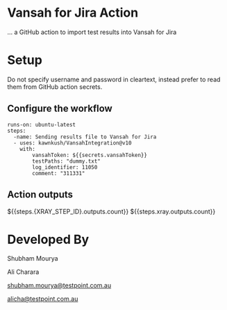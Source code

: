 # Vansah for Jira Action

... a GitHub action to import test results into Vansah for Jira

# Setup
 Do not specify username and password in cleartext, instead prefer to read them from GitHub action secrets.
## Configure the workflow
    runs-on: ubuntu-latest
    steps:
      -name: Sending results file to Vansah for Jira
      - uses: kawnkush/VansahIntegration@v10
        with:
            vansahToken: ${{secrets.vansahToken}}
            testPaths: "dummy.txt"
            log_identifier: 11050
            comment: "311331"
## Action outputs
${{steps.{XRAY_STEP_ID}.outputs.count}}
${{steps.xray.outputs.count}}

# Developed By
Shubham Mourya

Ali Charara

shubham.mourya@testpoint.com.au

alicha@testpoint.com.au

